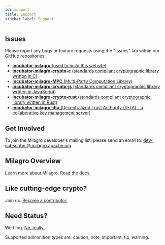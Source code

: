 ```yaml
---
id: support
title: Support
sidebar_label: Support
---
```

## Issues

Please report any bugs or feature requests using the "Issues" tab within our GitHub repositories:

* [**incubator-milagro** (used to build this website)](https://github.com/apache/incubator-milagro/issues)
* [**incubator-milagro-crypto-c** (standards compliant cryptographic library written in C)](https://github.com/apache/incubator-milagro-crypto-c/issues)
* [**incubator-milagro-MPC** (Multi-Party Computation Library)](https://github.com/apache/incubator-milagro-MPC/issues)
* [**incubator-milagro-crypto-js** (standards compliant cryptographic library written in JavaScript)](https://github.com/apache/incubator-milagro-crypto-js/issues)
* [**incubator-milagro-crypto-rust** (standards compliant cryptographic library written in Rust)](https://github.com/apache/incubator-milagro-crypto-rust/issues)
* [**incubator-milagro-dta** (Decentralized Trust Authority (D-TA) - a collaborative key management server)](https://github.com/apache/incubator-milagro-dta/issues)

## Get Involved

To join the Milagro developer's mailing list, please send an email to:
<a href="mailto:dev-subscribe@milagro.apache.org?Subject=Subscribe" target="_top">dev-subscribe @ milagro.apache.org</a>

## Milagro Overview

Learn more about Milagro.  [Read the docs.](milagro-intro.md)

## Like cutting-edge crypto?

Join us.  [Become a contributor.](/docs/contributor-guide)

## Need Status?

We blog. [No, really.](http://milagro.apache.org/blog/)


Supported admonition types are: caution, note, important, tip, warning.

